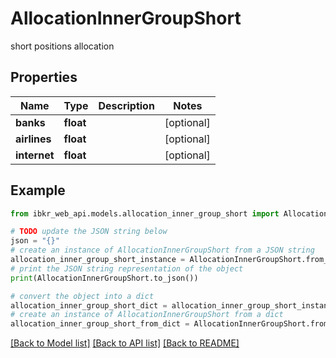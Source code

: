 # AllocationInnerGroupShort

short positions allocation

## Properties

Name | Type | Description | Notes
------------ | ------------- | ------------- | -------------
**banks** | **float** |  | [optional] 
**airlines** | **float** |  | [optional] 
**internet** | **float** |  | [optional] 

## Example

```python
from ibkr_web_api.models.allocation_inner_group_short import AllocationInnerGroupShort

# TODO update the JSON string below
json = "{}"
# create an instance of AllocationInnerGroupShort from a JSON string
allocation_inner_group_short_instance = AllocationInnerGroupShort.from_json(json)
# print the JSON string representation of the object
print(AllocationInnerGroupShort.to_json())

# convert the object into a dict
allocation_inner_group_short_dict = allocation_inner_group_short_instance.to_dict()
# create an instance of AllocationInnerGroupShort from a dict
allocation_inner_group_short_from_dict = AllocationInnerGroupShort.from_dict(allocation_inner_group_short_dict)
```
[[Back to Model list]](../README.md#documentation-for-models) [[Back to API list]](../README.md#documentation-for-api-endpoints) [[Back to README]](../README.md)



